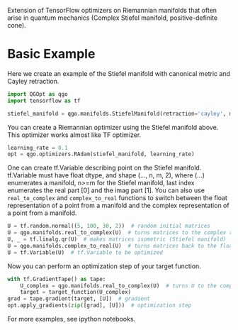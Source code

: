 Extension of TensorFlow optimizers on Riemannian manifolds that often arise in quantum mechanics (Complex Stiefel manifold, positive-definite cone).
# Basic Example

Here we create an example of the Stiefel manifold with canonical metric and Cayley retraction.
```Python
import QGOpt as qgo
import tensorflow as tf

stiefel_manifold = qgo.manifolds.StiefelManifold(retraction='cayley', metric='canonical')
```
You can create a Riemannian optimizer using the Stiefel manifold above. This optimizer works almost like TF optimizer.
```Python
learning_rate = 0.1
opt = qgo.optimizers.RAdam(stiefel_manifold, learning_rate)
```
One can create tf.Variable describing point on the Stiefel manifold. tf.Variable must have float dtype, and shape (..., n, m, 2), where (...) enumerates a manifold, n>=m for the Stiefel manifold, last index enumerates the real part [0] and the imag part [1]. You can also use ```real_to_complex``` and ```complex_to_real``` functions to switch between the float representation of a point from a manifold and the complex representation of a point from a manifold.
```Python
U = tf.random.normal((5, 100, 30, 2))  # random initial matrices
U = qgo.manifolds.real_to_complex(U)  # turns matrices to the complex repr. (shape (5, 100, 30, 2) -> (5, 100, 30))
U, _ = tf.linalg.qr(U)  # makes matrices isometric (Stiefel manifold)
U = qgo.manifolds.complex_to_real(U)  # turns matrices back to the float repr. (shape (5, 100, 30) -> (5, 100, 30, 2))
U = tf.Variable(U)  # tf.Variable to be optimized
```
Now you can perform an optimization step of your target function.
```Python
with tf.GradientTape() as tape:
    U_complex = qgo.manifolds.real_to_complex(U)  # turns U to the complex representation
    target = target_function(U_complex)
grad = tape.gradient(target, [U])  # gradient
opt.apply_gradients(zip([grad], [U]))  # optimization step
```
For more examples, see ipython notebooks.
